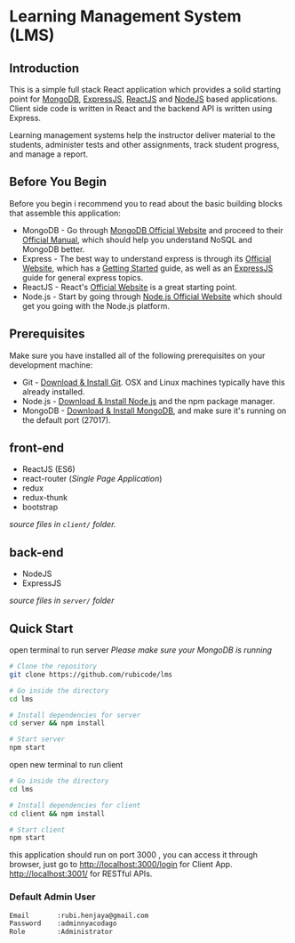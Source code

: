 # Learning Management System (LMS)

## Introduction

This is a simple full stack React application which provides a solid starting point for [MongoDB](https://www.mongodb.com/), [ExpressJS](https://expressjs.com/), [ReactJS](https://reactjs.org/) and [NodeJS](https://nodejs.org/en/) based applications. Client side code is written in React and the backend API is written using Express.

Learning management systems help the instructor deliver material to the students, administer tests and other assignments, track student progress, and manage a report.

## Before You Begin

Before you begin i recommend you to read about the basic building blocks that assemble this application:
* MongoDB - Go through [MongoDB Official Website](https://www.mongodb.com/) and proceed to their [Official Manual](https://docs.mongodb.com/), which should help you understand NoSQL and MongoDB better.
* Express - The best way to understand express is through its [Official Website](https://expressjs.com/), which has a [Getting Started](https://expressjs.com/en/starter/installing.html) guide, as well as an [ExpressJS](https://expressjs.com/en/guide/routing.html) guide for general express topics.
* ReactJS - React's [Official Website](https://reactjs.org/) is a great starting point.
* Node.js - Start by going through [Node.js Official Website](https://nodejs.org/en/) which should get you going with the Node.js platform.

## Prerequisites

Make sure you have installed all of the following prerequisites on your development machine:
* Git - [Download & Install Git](https://git-scm.com/downloads). OSX and Linux machines typically have this already installed.
* Node.js - [Download & Install Node.js](https://nodejs.org/en/download/) and the npm package manager.
* MongoDB - [Download & Install MongoDB](https://www.mongodb.com/download-center), and make sure it's running on the default port (27017).

## front-end

 - ReactJS (ES6)
 - react-router (*Single Page Application*)
 - redux
 - redux-thunk
 - bootstrap

*source files in `client/` folder.*
## back-end

 - NodeJS
 - ExpressJS

*source files in `server/` folder*

## Quick Start

open terminal to run server
*Please make sure your MongoDB is running*

```bash
# Clone the repository
git clone https://github.com/rubicode/lms

# Go inside the directory
cd lms

# Install dependencies for server
cd server && npm install

# Start server
npm start
```

open new terminal to run client

```bash
# Go inside the directory
cd lms

# Install dependencies for client
cd client && npm install

# Start client
npm start
```

this application should run on port 3000 , you can access it through browser, just go to [http://localhost:3000/login](http://localhost:3000/login) for Client App.
[http://localhost:3001/](http://localhost:3001/) for RESTful APIs.

### Default Admin User
```sh
Email       :rubi.henjaya@gmail.com
Password    :adminnyacodago
Role        :Administrator
```
